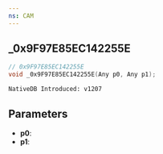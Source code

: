 ```yaml
---
ns: CAM
---
```

## _0x9F97E85EC142255E

```c
// 0x9F97E85EC142255E
void _0x9F97E85EC142255E(Any p0, Any p1);
```

```
NativeDB Introduced: v1207
```

## Parameters
* **p0**:
* **p1**:
